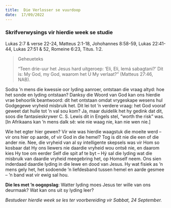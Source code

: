 ```yaml
---
title:  Die Verlosser se vuurdoop
date:  17/09/2022
---
```


### Skrifverwysings vir hierdie week se studie
Lukas 2:7 & verse 22-24, Matteus 2:1-18, Johohannes 8:58-59, Lukas 22:41-44, Lukas 27:51 & 52, Romeine 6:23, Titus. 1:2.

> <p>Geheueteks</p>
> “Teen drie-uur het Jesus hard uitgeroep: ‘Eli, Eli, lemá sabagtani?’ Dit is: My God, my God, waarom het U My verlaat?” (Matteus 27:46, NAB).

Sodra ’n mens die kwessie oor lyding aanroer, ontstaan die vraag altyd: hoe het sonde en lyding ontstaan? Danksy die Woord van God kan ons hierdie vrae behoorlik beantwoord: dit het ontstaan omdat vrygeskape wesens hul Godgegewe vryheid misbruik het. Dit lei tot ’n verdere vraag: het God vooraf geweet dat hulle tot ’n val sou kom? Ja, maar duidelik het hy gedink dat dit, soos die fantasieskrywer C. S. Lewis dit in Engels stel, “worth the risk” was. [In Afrikaans kan ’n mens dalk sê: wie nie waag nie, kan nie wen nie.]

Wie het egter hier gewen? Vir wie was hierdie waagstuk die moeite werd – vir ons hier op aarde, of vir God in die hemel? Tog is dit nie die een of die ander nie. Nee, die vryheid van al sy intelligente skepsels was vir Hom so kosbaar dat Hy ons liewers nie daardie vryheid wou ontsê nie, en daarom kies Hy toe om eerder Self die spit af te byt – Hý sal die lyding wat die misbruik van daardie vryheid meegebring het, op Homself neem. Ons sien inderdaad daardie lyding in die lewe en dood van Jesus. Hy wat fisiek as ’n mens gely het, het sodoende ’n liefdesband tussen hemel en aarde gesmee – ’n band wat vir ewig sal hou.

**Die les met ’n oogopslag**: Watter lyding moes Jesus ter wille van ons deurmaak? Wat kan ons uit sy lyding leer?

_Bestudeer hierdie week se les ter voorbereiding vir Sabbat, 24 September._